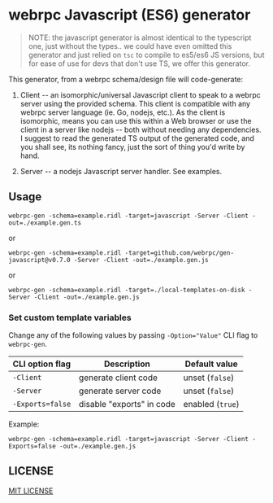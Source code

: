 webrpc Javascript (ES6) generator
=================================

> NOTE: the javascript generator is almost identical to the typescript one,
> just without the types.. we could have even omitted this generator
> and just relied on `tsc` to compile to es5/es6 JS versions, but
> for ease of use for devs that don't use TS, we offer this generator.

This generator, from a webrpc schema/design file will code-generate:

1. Client -- an isomorphic/universal Javascript client to speak to a webrpc server using the
provided schema. This client is compatible with any webrpc server language (ie. Go, nodejs, etc.).
As the client is isomorphic, means you can use this within a Web browser or use the client in a 
server like nodejs -- both without needing any dependencies. I suggest to read the generated TS
output of the generated code, and you shall see, its nothing fancy, just the sort of thing you'd
write by hand.

2. Server -- a nodejs Javascript server handler. See examples.

## Usage

```
webrpc-gen -schema=example.ridl -target=javascript -Server -Client -out=./example.gen.ts
```

or 

```
webrpc-gen -schema=example.ridl -target=github.com/webrpc/gen-javascript@v0.7.0 -Server -Client -out=./example.gen.js
```

or

```
webrpc-gen -schema=example.ridl -target=./local-templates-on-disk -Server -Client -out=./example.gen.js
```

### Set custom template variables
Change any of the following values by passing `-Option="Value"` CLI flag to `webrpc-gen`.

| CLI option flag      | Description                | Default value              |
|----------------------|----------------------------|----------------------------|
| `-Client`            | generate client code       | unset (`false`)            |
| `-Server`            | generate server code       | unset (`false`)            |
| `-Exports=false`     | disable "exports" in code  | enabled (`true`)           |

Example:
```
webrpc-gen -schema=example.ridl -target=javascript -Server -Client -Exports=false -out=./example.gen.js
```

## LICENSE

[MIT LICENSE](./LICENSE)
